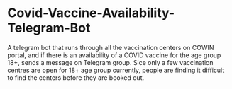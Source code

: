 # Covid-Vaccine-Availability-Telegram-Bot
A telegram bot that runs through all the vaccination centers on COWIN portal, and if there is an availability of a COVID vaccine for the age group 18+, sends a message on Telegram group. Sice only a few vaccination centres are open for 18+ age group currently, people are finding it difficult to find the centers before they are booked out.
